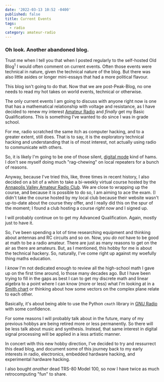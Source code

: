 ```yaml
---
date: '2022-03-13 10:52 -0400'
published: false
title: Current Events
tags:
  - radio
category: amateur-radio
---
```

### Oh look. Another abandoned blog.

Trust me when I tell you that when I posted regularly to the self-hosted Old Blog<sup>1</sup> I would often comment on current events. Often those events were technical in nature, given the technical nature of the blog. But there was also little asides or longer mini-essays that had a more political flavour.

This blog isn't going to do that. Now that we are post-Peak-Blog, no one needs to read my hot takes on world events, technical or otherwise.

The only current events I am going to discuss with anyone right now is one that has a mathematical relationship with voltage and resistance, as I have decided to renew my interest [Amateur Radio](https://en.wikipedia.org/wiki/Amateur_radio) and _finally_ get my Basic Qualifications. This is something I've wanted to do since I was in grade school.

For me, radio scratched the same itch as computer hacking, and to a greater extent, still does. That is to say, it is the exploratory technical hacking and understanding that is of most interest, not actually using radio to communicate with others.

So, it is likely I'm going to be one of those silent, [digital mode](https://www.arrl.org/digital-modes) kind of hams. I don't see myself doing much "rag-chewing" on local repeaters for a bunch of reasons.

Anyway, because I've tried this, like, three times in recent history, I also decided on a bit of a whim to take a bi-weekly virtual course hosted by the [Annapolis Valley Amateur Radio Club](https://avarc.ca/index.php/online-basic-course/). We are close to wrapping up the course, and because it is possible to do so, I am aiming to ace the exam. (I didn't take the course hosted by my local club because their website wasn't up-to-date about the course they offer, and I really did this on the spur of the moment; I found a club hosting a course _right now_ and I signed up.

I will probably continue on to get my Advanced Qualification. Again, mostly just to have it.

So, I've been spending a lot of time researching equipment and thinking about antennas and RC circuits and so on. Now, you _do not_ have to be good at math to be a radio amateur. There are just as many reasons to get on the air as there are amateurs. But, as I mentioned, this hobby for me is about the technical hackery. So, naturally, I've come right up against my woefully thing maths education.

I _know_ I'm not dedicated enough to review all the high-school math I gave up on the first time around, lo those many decades ago. But I have been trying to fill in the gaps as best I can to get my discrete math and linear algebra to a point where I can know (more or less) what I'm looking at in a [Smith chart](https://en.wikipedia.org/wiki/Smith_chart) or thinking about how some vectors on the complex plane relate to each other.

Basically, it's about being able to use the Python `cmath` library in [GNU Radio](https://www.gnuradio.org/) with some confidence.

For some reasons I will probably talk about in the future, many of my previous hobbys are being retired more or less permanently. So there will be less talk about music and synthesis. Instead, that same interest in digital signal processing will be applied in a less artistic manner.

In concert with this new hobby direction, I've decided to try and ressurrect this dead blog, and document some of this journey back to my early interests in radio, electronics, embedded hardware hacking, and experimental hardware hacking.

I also bought _another_ dead TRS-80 Model 100, so now I have twice as much retrocomputing "fun" to share.
